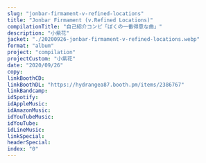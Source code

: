 ```yaml
---
slug: "jonbar-firmament-v-refined-locations"
title: "Jonbar Firmament (v.Refined Locations)"
compilationTitle: "自己紹介コンピ「ぼくの一番得意な曲」"
description: "小紫花"
jacket: "./20200926-jonbar-firmament-v-refined-locations.webp"
format: "album"
project: "compilation"
projectCustom: "小紫花"
date: "2020/09/26"
copy:
linkBoothCD:
linkBoothDL: "https://hydrangea87.booth.pm/items/2386767"
linkBandcamp:
idSpotify:
idAppleMusic:
idAmazonMusic:
idYouTubeMusic:
idYouTube:
idLineMusic:
linkSpecial:
headerSpecial:
index: "0"
---
```

